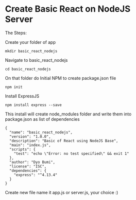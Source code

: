 # Create Basic React on NodeJS Server

The Steps:

Create your folder of app

	mkdir basic_react_nodejs

Navigate to basic_react_nodejs

	cd basic_react_nodejs

On that folder do Initial NPM to create package.json file

	npm init

Install ExpressJS

	npm install express --save

This install will create node_modules folder and write them into package.json as list of dependencies	

	{
	  "name": "basic_react_nodejs",
	  "version": "1.0.0",
	  "description": "Basic of React using NodeJS Base",
	  "main": "index.js",
	  "scripts": {
	    "test": "echo \"Error: no test specified\" && exit 1"
	  },
	  "author": "Dyo Bumi",
	  "license": "ISC",
	  "dependencies": {
	    "express": "^4.13.4"
	  }
	}

Create new file name it app.js or server.js, your choice :)

	


